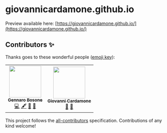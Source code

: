 # giovannicardamone.github.io

Preview available here: [https://giovannicardamone.github.io/](https://giovannicardamone.github.io/)

## Contributors ✨

Thanks goes to these wonderful people ([emoji key](https://allcontributors.org/docs/en/emoji-key)):

<!-- ALL-CONTRIBUTORS-LIST:START - Do not remove or modify this section -->
<!-- prettier-ignore-start -->
<!-- markdownlint-disable -->
<table>
  <tr>
    <td align="center"><a href="https://www.desidus.it/"><img src="https://avatars0.githubusercontent.com/u/6159598?v=4?s=100" width="100px;" alt=""/><br /><sub><b>Gennaro Bosone</b></sub></a><br /><a href="https://github.com/GiovanniCardamone/giovannicardamone.github.io/commits?author=genbs" title="Code">💻</a> <a href="#content-genbs" title="Content">🖋</a> <a href="#design-genbs" title="Design">🎨</a> <a href="#ideas-genbs" title="Ideas, Planning, & Feedback">🤔</a></td>
    <td align="center"><a href="https://github.com/GiovanniCardamone"><img src="https://avatars0.githubusercontent.com/u/5117748?v=4?s=100" width="100px;" alt=""/><br /><sub><b>Giovanni Cardamone</b></sub></a><br /><a href="#data-GiovanniCardamone" title="Data">🔣</a> <a href="#maintenance-GiovanniCardamone" title="Maintenance">🚧</a></td>
  </tr>
</table>

<!-- markdownlint-restore -->
<!-- prettier-ignore-end -->

<!-- ALL-CONTRIBUTORS-LIST:END -->

This project follows the [all-contributors](https://github.com/all-contributors/all-contributors) specification. Contributions of any kind welcome!
